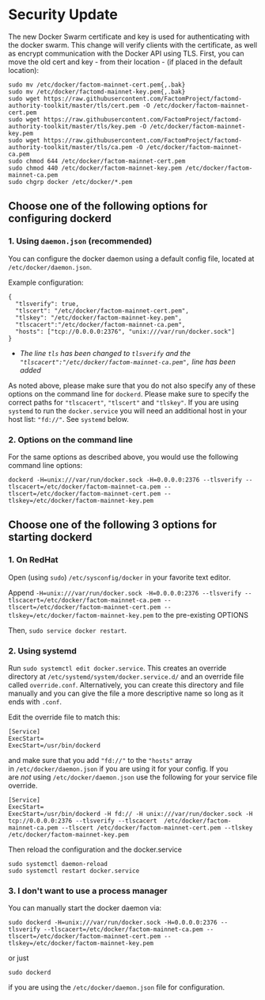 # Security Update
The new Docker Swarm certificate and key is used for authenticating with the docker swarm.  This change will verify clients with the certificate, as well as encrypt communication with the Docker API using TLS. First, you can move the old cert and key - from their location - (if placed in the default location):

```
sudo mv /etc/docker/factom-mainnet-cert.pem{,.bak}
sudo mv /etc/docker/factomd-mainnet-key.pem{,.bak}
sudo wget https://raw.githubusercontent.com/FactomProject/factomd-authority-toolkit/master/tls/cert.pem -O /etc/docker/factom-mainnet-cert.pem
sudo wget https://raw.githubusercontent.com/FactomProject/factomd-authority-toolkit/master/tls/key.pem -O /etc/docker/factom-mainnet-key.pem
sudo wget https://raw.githubusercontent.com/FactomProject/factomd-authority-toolkit/master/tls/ca.pem -O /etc/docker/factom-mainnet-ca.pem
sudo chmod 644 /etc/docker/factom-mainnet-cert.pem
sudo chmod 440 /etc/docker/factom-mainnet-key.pem /etc/docker/factom-mainnet-ca.pem
sudo chgrp docker /etc/docker/*.pem

```
## Choose one of the following options for configuring dockerd

### 1. Using `daemon.json` (recommended)

You can configure the docker daemon using a default config file, located at
`/etc/docker/daemon.json`. 

Example configuration:
```
{
  "tlsverify": true,
  "tlscert": "/etc/docker/factom-mainnet-cert.pem",
  "tlskey": "/etc/docker/factom-mainnet-key.pem",
  "tlscacert":"/etc/docker/factom-mainnet-ca.pem",
  "hosts": ["tcp://0.0.0.0:2376", "unix:///var/run/docker.sock"]
}
```
 - *The line `tls` has been changed to `tlsverify`  and the `"tlscacert":"/etc/docker/factom-mainnet-ca.pem",` line has been added*

As noted above, please make sure that you do not also specify any of these
options on the command line for `dockerd`. Please make sure to specify the
correct paths for `"tlscacert"`, `"tlscert"` and `"tlskey"`. If you are using `systemd` to run
the `docker.service` you will need an additional host in your host list:
`"fd://"`. See `systemd` below.

### 2. Options on the command line

For the same options as described above, you would use the following command line options:
```
dockerd -H=unix:///var/run/docker.sock -H=0.0.0.0:2376 --tlsverify --tlscacert=/etc/docker/factom-mainnet-ca.pem --tlscert=/etc/docker/factom-mainnet-cert.pem --tlskey=/etc/docker/factom-mainnet-key.pem
```
## Choose one of the following 3 options for starting dockerd

### 1. On RedHat
Open (using `sudo`) `/etc/sysconfig/docker` in your favorite text editor.

Append `-H=unix:///var/run/docker.sock -H=0.0.0.0:2376 --tlsverify --tlscacert=/etc/docker/factom-mainnet-ca.pem --tlscert=/etc/docker/factom-mainnet-cert.pem --tlskey=/etc/docker/factom-mainnet-key.pem` to the pre-existing OPTIONS

Then, `sudo service docker restart`.

### 2. Using systemd
Run `sudo systemctl edit docker.service`. This creates an override directory at `/etc/systemd/system/docker.service.d/` and an override file called `override.conf`. Alternatively, you can create this directory and file manually and you can give the file a more descriptive name so long as it ends with `.conf`.

Edit the override file to match this:

```
[Service]
ExecStart=
ExecStart=/usr/bin/dockerd
```

and make sure that you add `"fd://"` to the `"hosts"` array in `/etc/docker/daemon.json` if you are using it for your config.
If you are *not* using `/etc/docker/daemon.json` use the following for your service file override.

```
[Service]
ExecStart=
ExecStart=/usr/bin/dockerd -H fd:// -H unix:///var/run/docker.sock -H tcp://0.0.0.0:2376 --tlsverify --tlscacert  /etc/docker/factom-mainnet-ca.pem --tlscert /etc/docker/factom-mainnet-cert.pem --tlskey /etc/docker/factom-mainnet-key.pem
```

Then reload the configuration and the docker.service

```
sudo systemctl daemon-reload
sudo systemctl restart docker.service
```

### 3. I don't want to use a process manager

You can manually start the docker daemon via:

```
sudo dockerd -H=unix:///var/run/docker.sock -H=0.0.0.0:2376 --tlsverify --tlscacert=/etc/docker/factom-mainnet-ca.pem --tlscert=/etc/docker/factom-mainnet-cert.pem --tlskey=/etc/docker/factom-mainnet-key.pem
```
or just
```
sudo dockerd
```
if you are using the `/etc/docker/daemon.json` file for configuration.



